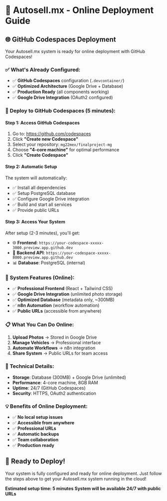 # 🚀 Autosell.mx - Online Deployment Guide

## 🌐 GitHub Codespaces Deployment

Your Autosell.mx system is ready for online deployment with GitHub Codespaces!

### ✅ **What's Already Configured:**
- ✅ **GitHub Codespaces** configuration (`.devcontainer/`)
- ✅ **Optimized Architecture** (Google Drive + Database)
- ✅ **Production Ready** (all components working)
- ✅ **Google Drive Integration** (OAuth2 configured)

### 🚀 **Deploy to GitHub Codespaces (5 minutes):**

#### **Step 1: Access GitHub Codespaces**
1. Go to: https://github.com/codespaces
2. Click **"Create new Codespace"**
3. Select your repository: `mg22mex/finalproject-mg`
4. Choose **"4-core machine"** for optimal performance
5. Click **"Create Codespace"**

#### **Step 2: Automatic Setup**
The system will automatically:
- ✅ Install all dependencies
- ✅ Setup PostgreSQL database
- ✅ Configure Google Drive integration
- ✅ Build and start all services
- ✅ Provide public URLs

#### **Step 3: Access Your System**
After setup (2-3 minutes), you'll get:
- 🌐 **Frontend**: `https://your-codespace-xxxxx-3000.preview.app.github.dev`
- 🔧 **Backend API**: `https://your-codespace-xxxxx-8000.preview.app.github.dev`
- 📊 **Database**: PostgreSQL (internal)

### 🎯 **System Features (Online):**
- ✅ **Professional Frontend** (React + Tailwind CSS)
- ✅ **Google Drive Integration** (unlimited photo storage)
- ✅ **Optimized Database** (metadata only, ~300MB)
- ✅ **n8n Automation** (workflow automation)
- ✅ **Public URLs** (accessible from anywhere)

### 📋 **What You Can Do Online:**
1. **Upload Photos** → Stored in Google Drive
2. **Manage Vehicles** → Professional interface
3. **Automate Workflows** → n8n integration
4. **Share System** → Public URLs for team access

### 🔧 **Technical Details:**
- **Storage**: Database (300MB) + Google Drive (unlimited)
- **Performance**: 4-core machine, 8GB RAM
- **Uptime**: 24/7 (GitHub Codespaces)
- **Security**: HTTPS, OAuth2 authentication

### 💡 **Benefits of Online Deployment:**
- ✅ **No local setup issues**
- ✅ **Accessible from anywhere**
- ✅ **Professional URLs**
- ✅ **Automatic backups**
- ✅ **Team collaboration**
- ✅ **Production ready**

## 🎉 **Ready to Deploy!**

Your system is fully configured and ready for online deployment. Just follow the steps above to get your Autosell.mx system running in the cloud!

**Estimated setup time: 5 minutes**
**System will be available 24/7 with public URLs**
